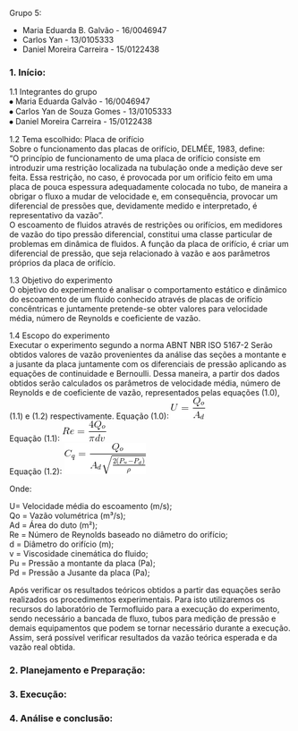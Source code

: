 Grupo 5:
- Maria Eduarda B. Galvão - 16/0046947
- Carlos Yan - 13/0105333
- Daniel Moreira Carreira - 15/0122438

### 1.	Início:

1.1 Integrantes do grupo<br />
⦁	Maria Eduarda Galvão - 16/0046947<br />
⦁	Carlos Yan de Souza Gomes - 13/0105333<br />
⦁	Daniel Moreira Carreira - 15/0122438<br />

1.2 Tema escolhido: Placa de orifício<br />
Sobre o funcionamento das placas de orifício, DELMÉE, 1983, define:<br />
“O princípio de funcionamento de uma placa de orifício consiste em introduzir uma restrição localizada na tubulação onde a medição deve ser feita. Essa restrição, no caso, é provocada por um orifício feito em uma placa de pouca espessura adequadamente colocada no tubo, de maneira a obrigar o fluxo a mudar de velocidade e, em consequência, provocar um diferencial de pressões que, devidamente medido e interpretado, é representativo da vazão”.<br />
O escoamento de fluidos através de restrições ou orifícios, em medidores de vazão do tipo pressão diferencial, constitui uma classe particular de problemas em dinâmica de fluidos. A função da placa de orifício, é criar um diferencial de pressão, que seja relacionado à vazão e aos parâmetros próprios da placa de orifício.<br />

1.3 Objetivo do experimento <br />
O objetivo do experimento é analisar o comportamento estático e dinâmico do escoamento de um fluido conhecido através de placas de orifício concêntricas e juntamente pretende-se obter valores para velocidade média, número de Reynolds e coeficiente de vazão. 

1.4 Escopo do experimento <br />
Executar o experimento segundo a norma ABNT NBR ISO 5167-2 
Serão obtidos valores de vazão provenientes da análise das seções a montante e a jusante da placa juntamente com os diferenciais de pressão aplicando as equações de continuidade e Bernoulli.  Dessa maneira, a partir dos dados obtidos serão calculados os parâmetros de velocidade média, número de Reynolds e de coeficiente de vazão,  representados pelas equações (1.0), (1.1) e (1.2) respectivamente.
Equação (1.0):               ![Equação (1.0)](https://github.com/dudagalvao19/Laboratorio_dinamica_dos_fluidos_12019_FGA/blob/8b44a7803bf156089d9c3f35385b30d45e644ada/grupo_5/velocidadem.png)<br />
Equação (1.1):               ![Equação (1.1)](https://github.com/dudagalvao19/Laboratorio_dinamica_dos_fluidos_12019_FGA/blob/8b44a7803bf156089d9c3f35385b30d45e644ada/grupo_5/CodeCogsEqn.png)<br />
Equação (1.2):               ![Equação (1.2)](https://github.com/dudagalvao19/Laboratorio_dinamica_dos_fluidos_12019_FGA/blob/8b44a7803bf156089d9c3f35385b30d45e644ada/grupo_5/coefic.png)<br />

Onde:<br />

U= Velocidade média do escoamento (m/s);<br />
Qo = Vazão volumétrica (m³/s);<br />
Ad = Área do duto (m²);<br />
Re = Número de Reynolds baseado no diâmetro do orifício;<br />
d = Diâmetro do orifício (m);<br />
v = Viscosidade cinemática do fluido;<br />
Pu = Pressão a montante da placa (Pa);<br />
Pd = Pressão a Jusante da placa (Pa); <br />

Após verificar os resultados teóricos obtidos a partir das equações serão realizados os procedimentos experimentais. Para isto utilizaremos os recursos do laboratório de Termofluido para a execução do experimento, sendo necessário a bancada de fluxo, tubos para medição de pressão e demais equipamentos que podem se tornar necessário durante a execução. <br />
Assim, será possível verificar resultados da vazão teórica esperada e da vazão real obtida.

### 2.	Planejamento e Preparação:

### 3.	Execução:

### 4.	Análise e conclusão:
